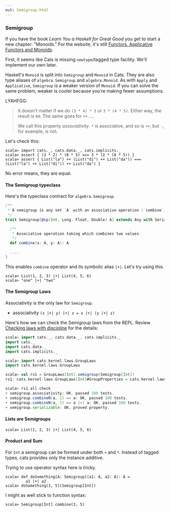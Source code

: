```yaml
---
out: Semigroup.html
---
```


  [clwd]: checking-laws-with-discipline.html
  [fafm]: http://learnyouahaskell.com/functors-applicative-functors-and-monoids

### Semigroup

If you have the book _Learn You a Haskell for Great Good_ you get to start a new chapter: "Monoids." For the website, it's still [Functors, Applicative Functors and Monoids][fafm].

First, it seems like Cats is missing `newtype`/tagged type facility.
We'll implement our own later.

Haskell's `Monoid` is split into `Semigroup` and `Monoid` in Cats. They are also type aliases of `algebra.Semigroup` and `algebra.Monoid`. As with `Apply` and `Applicative`, `Semigroup` is a weaker version of `Monoid`. If you can solve the same problem, weaker is cooler because you're making fewer assumptions.

LYAHFGG:

> It doesn't matter if we do `(3 * 4) * 5` or `3 * (4 * 5)`. Either way, the result is `60`. The same goes for `++`.
> ...
>
> We call this property *associativity*. `*` is associative, and so is `++`, but `-`, for example, is not.

Let's check this:

```console:new
scala> import cats._, cats.data._, cats.implicits._
scala> assert { (3 * 2) * (8 * 5) === 3 * (2 * (8 * 5)) }
scala> assert { List("la") ++ (List("di") ++ List("da")) === (List("la") ++ List("di")) ++ List("da") }
```

No error means, they are equal.

#### The Semigroup typeclass

Here's the typeclass contract for `algebra.Semigroup`.

```scala
/**
 * A semigroup is any set `A` with an associative operation (`combine`).
 */
trait Semigroup[@sp(Int, Long, Float, Double) A] extends Any with Serializable {

  /**
   * Associative operation taking which combines two values.
   */
  def combine(x: A, y: A): A

  ....
}
```

This enables `combine` operator and its symbolic alias `|+|`. Let's try using this.

```console
scala> List(1, 2, 3) |+| List(4, 5, 6)
scala> "one" |+| "two"
```

#### The Semigroup Laws

Associativity is the only law for `Semigroup`.

- associativity `(x |+| y) |+| z = x |+| (y |+| z)`

Here's how we can check the Semigroup laws from the REPL.
Review [Checking laws with discipline][clwd] for the details:

```scala
scala> import cats._, cats.data._, cats.implicits._
import cats._
import cats.data._
import cats.implicits._

scala> import cats.kernel.laws.GroupLaws
import cats.kernel.laws.GroupLaws

scala> val rs1 = GroupLaws[Int].semigroup(Semigroup[Int])
rs1: cats.kernel.laws.GroupLaws[Int]#GroupProperties = cats.kernel.laws.GroupLaws\$GroupProperties@5a077d1d

scala> rs1.all.check
+ semigroup.associativity: OK, passed 100 tests.
+ semigroup.combineN(a, 1) == a: OK, passed 100 tests.
+ semigroup.combineN(a, 2) == a |+| a: OK, passed 100 tests.
+ semigroup.serializable: OK, proved property.
```

#### Lists are Semigroups

```console
scala> List(1, 2, 3) |+| List(4, 5, 6)
```

#### Product and Sum

For `Int` a semigroup can be formed under both `+` and `*`.
Instead of tagged types, cats provides only the instance  additive.

Trying to use operator syntax here is tricky.

```console
scala> def doSomething[A: Semigroup](a1: A, a2: A): A =
         a1 |+| a2
scala> doSomething(3, 5)(Semigroup[Int])
```

I might as well stick to function syntax:

```console
scala> Semigroup[Int].combine(3, 5)
```
